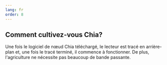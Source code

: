 ```yaml
---
lang: fr
order: 8
---
```


Comment cultivez-vous Chia?
-----------------------

Une fois le logiciel de nœud Chia téléchargé, le lecteur est tracé en arrière-plan et, une fois le tracé terminé, il commence à fonctionner. De plus, l'agriculture ne nécessite pas beaucoup de bande passante.

